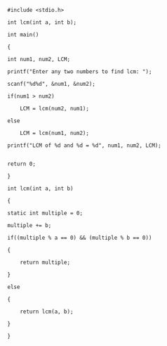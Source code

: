     #include <stdio.h>

    int lcm(int a, int b);

    int main()

    {

    int num1, num2, LCM;

    printf("Enter any two numbers to find lcm: ");

    scanf("%d%d", &num1, &num2);

    if(num1 > num2)

        LCM = lcm(num2, num1);

    else

        LCM = lcm(num1, num2);
        
    printf("LCM of %d and %d = %d", num1, num2, LCM);

    
    return 0;

    }

    int lcm(int a, int b)

    {

    static int multiple = 0;

    multiple += b;
       
    if((multiple % a == 0) && (multiple % b == 0))

    {

        return multiple;

    }

    else 

    {

        return lcm(a, b);

    }

    }
